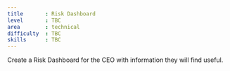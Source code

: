 ```yaml
---
title       : Risk Dashboard
level       : TBC
area        : technical
difficulty  : TBC
skills      : TBC
---
```


Create a Risk Dashboard for the CEO with information they will find useful.